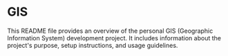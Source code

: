 # GIS
This README file provides an overview of the personal GIS (Geographic Information System) development project. It includes information about the project's purpose, setup instructions, and usage guidelines.

